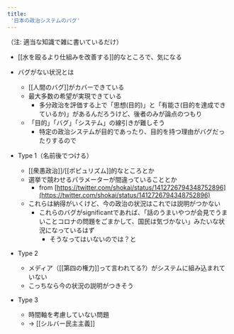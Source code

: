 ```yaml
---
title:
 '日本の政治システムのバグ'
---
```


（注: 適当な知識で雑に書いているだけ）

- [[水を殴るより仕組みを改善する]]的なところで、気になる

- バグがない状況とは
    - [[人間のバグ]]がカバーできている
    - 最大多数の希望が実現できている
        - 多分政治を評価する上で「思想(目的)」と「有能さ(目的を達成できているか)」があるんだろうけど、後者のみが論点のつもり
    - 「目的」「バグ」「システム」の線引きが難しそう
        - 特定の政治システムが目的であったり、目的を持つ理由がバグだったりするので

- Type 1（名前後でつける）
    - [[衆愚政治]]/[[ポピュリズム]]的なところとか
    - 選挙で競わせるパラメーターが間違っていることとか
        - from [https://twitter.com/shokai/status/1412726794348752896](https://twitter.com/shokai/status/1412726794348752896)
    - これらは納得がいくけど、今の政治の状況はこれでは説明がつかない
        - これらのバグがsignificantであれば、「話のうまいやつが会見でうまいことコロナの問題をごまかして、国民は気づかない」みたいな状況になっているはず
            - そうなってはいないのでは？と
- Type 2
    - メディア（[[第四の権力]]って言われてる?）がシステムに組み込まれていない
    - こっちなら今の状況の説明がつきそう
- Type 3
    - 時間軸を考慮していない問題
    - → [[シルバー民主主義]]